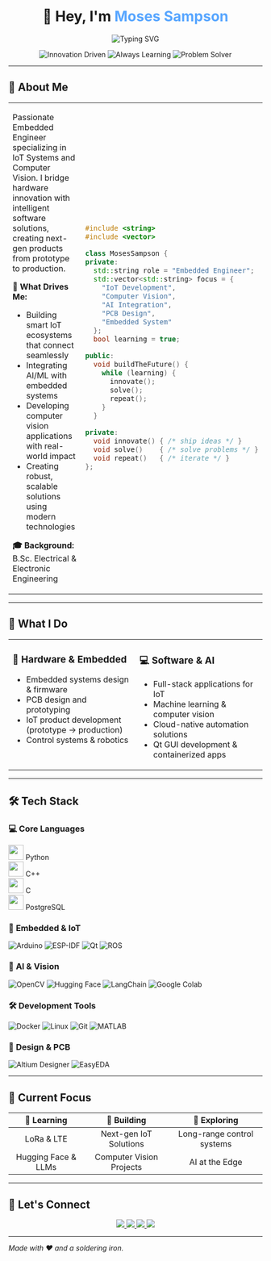 

<h1 align="center">👋 Hey, I'm <span style="color:#58A6FF;">Moses Sampson</span></h1>

<p align="center">
  <img src="https://readme-typing-svg.herokuapp.com?font=Fira+Code&size=22&duration=3000&pause=1000&color=58A6FF&center=true&vCenter=true&width=600&lines=Embedded+Software+Engineer;IoT+Systems+Developer;AI+%26+Computer+Vision+Enthusiast;Full-Stack+Solution+Architect" alt="Typing SVG" />
</p>

<p align="center">
  <!-- GitHub-safe badge row (rounded appearance via shields) -->
  <img src="https://img.shields.io/badge/%F0%9F%92%A1%20Innovation%20Driven-00d4aa?style=for-the-badge&labelColor=1a1a1a" alt="Innovation Driven" />
  <img src="https://img.shields.io/badge/%F0%9F%9A%80%20Always%20Learning-58a6ff?style=for-the-badge&labelColor=1a1a1a" alt="Always Learning" />
  <img src="https://img.shields.io/badge/%F0%9F%94%A7%20Problem%20Solver-ff7b00?style=for-the-badge&labelColor=1a1a1a" alt="Problem Solver" />
</p>

---

## 🧠 About Me

<table>
<tr>
<td width="65%">

Passionate Embedded Engineer specializing in IoT Systems and Computer Vision. I bridge hardware innovation with intelligent software solutions, creating next-gen products from prototype to production.

**🚀 What Drives Me:**

* Building smart IoT ecosystems that connect seamlessly
* Integrating AI/ML with embedded systems
* Developing computer vision applications with real-world impact
* Creating robust, scalable solutions using modern technologies

**🎓 Background:** B.Sc. Electrical & Electronic Engineering

</td>
<td width="35%">

```cpp
#include <string>
#include <vector>

class MosesSampson {
private:
  std::string role = "Embedded Engineer";
  std::vector<std::string> focus = {
    "IoT Development",
    "Computer Vision",
    "AI Integration",
    "PCB Design",
    "Embedded System"
  };
  bool learning = true;

public:
  void buildTheFuture() {
    while (learning) {
      innovate();
      solve();
      repeat();
    }
  }

private:
  void innovate() { /* ship ideas */ }
  void solve()    { /* solve problems */ }
  void repeat()   { /* iterate */ }
};
```

</td>
</tr>
</table>

---

## 🚀 What I Do

<table>
<tr>
<td width="50%" valign="top">

### 🔧 Hardware & Embedded

* Embedded systems design & firmware
* PCB design and prototyping
* IoT product development (prototype → production)
* Control systems & robotics

</td>
<td width="50%" valign="top">

### 💻 Software & AI

* Full-stack applications for IoT
* Machine learning & computer vision
* Cloud-native automation solutions
* Qt GUI development & containerized apps

</td>
</tr>
</table>

---

## 🛠️ Tech Stack

### 💻 **Core Languages**


<img src="https://cdn.jsdelivr.net/gh/devicons/devicon/icons/python/python-original.svg" width="30" /> Python  
<img src="https://cdn.jsdelivr.net/gh/devicons/devicon/icons/cplusplus/cplusplus-original.svg" width="30" /> C++  
<img src="https://cdn.jsdelivr.net/gh/devicons/devicon/icons/c/c-original.svg" width="30" /> C  
<img src="https://cdn.jsdelivr.net/gh/devicons/devicon/icons/postgresql/postgresql-original.svg" width="30" /> PostgreSQL  


### 🔧 **Embedded & IoT**

![Arduino](https://img.shields.io/badge/Arduino-00979D?style=for-the-badge\&logo=arduino\&logoColor=white)
![ESP-IDF](https://img.shields.io/badge/ESP--IDF-E7352C?style=for-the-badge\&logo=espressif\&logoColor=white)
![Qt](https://img.shields.io/badge/Qt-41CD52?style=for-the-badge\&logo=qt\&logoColor=white)
![ROS](https://img.shields.io/badge/ROS-22314E?style=for-the-badge\&logo=ros\&logoColor=white)

### 🧠 **AI & Vision**

![OpenCV](https://img.shields.io/badge/OpenCV-27338e?style=for-the-badge\&logo=OpenCV\&logoColor=white)
![Hugging Face](https://img.shields.io/badge/🤗_Hugging_Face-FFD21E?style=for-the-badge\&logoColor=black)
![LangChain](https://img.shields.io/badge/LangChain-1C3C3C?style=for-the-badge\&logoColor=white)
![Google Colab](https://img.shields.io/badge/Google_Colab-F9AB00?style=for-the-badge\&logo=google-colab\&logoColor=white)

### 🛠️ **Development Tools**

![Docker](https://img.shields.io/badge/Docker-2CA5E0?style=for-the-badge\&logo=docker\&logoColor=white)
![Linux](https://img.shields.io/badge/Linux-FCC624?style=for-the-badge\&logo=linux\&logoColor=black)
![Git](https://img.shields.io/badge/Git-F05032?style=for-the-badge\&logo=git\&logoColor=white)
![MATLAB](https://img.shields.io/badge/MATLAB-0076A8?style=for-the-badge\&logo=mathworks\&logoColor=white)

### 🎨 **Design & PCB**

![Altium Designer](https://img.shields.io/badge/Altium_Designer-A5915F?style=for-the-badge\&logoColor=white)
![EasyEDA](https://img.shields.io/badge/EasyEDA-0066CC?style=for-the-badge\&logoColor=white)


---

## 🌱 Current Focus

|   🎯 **Learning**   |      🚧 **Building**     |      🔬 **Exploring**      |
| :-----------------: | :----------------------: | :------------------------: |
|      LoRa & LTE     |  Next-gen IoT Solutions  | Long-range control systems |
| Hugging Face & LLMs | Computer Vision Projects |       AI at the Edge       |

---

## 🤝 Let's Connect

<p align="center">
  <a href="https://www.linkedin.com/in/moses-sampson-1362a61a1/" target="_blank">
    <img src="https://img.shields.io/badge/LinkedIn-0077B5?style=for-the-badge&logo=linkedin&logoColor=white" />
  </a>
  <a href="mailto:mosessampson16@gmail.com">
    <img src="https://img.shields.io/badge/Email-D14836?style=for-the-badge&logo=gmail&logoColor=white" />
  </a>
  <a href="https://robertem14.github.io/personal-site/" target="_blank">
    <img src="https://img.shields.io/badge/Portfolio-000000?style=for-the-badge&logo=About.me&logoColor=white" />
  </a>
  <a href="https://github.com/Mozetoo" target="_blank">
    <img src="https://img.shields.io/badge/GitHub-100000?style=for-the-badge&logo=github&logoColor=white" />
  </a>
</p>

---

*Made with ❤️ and a soldering iron.*

